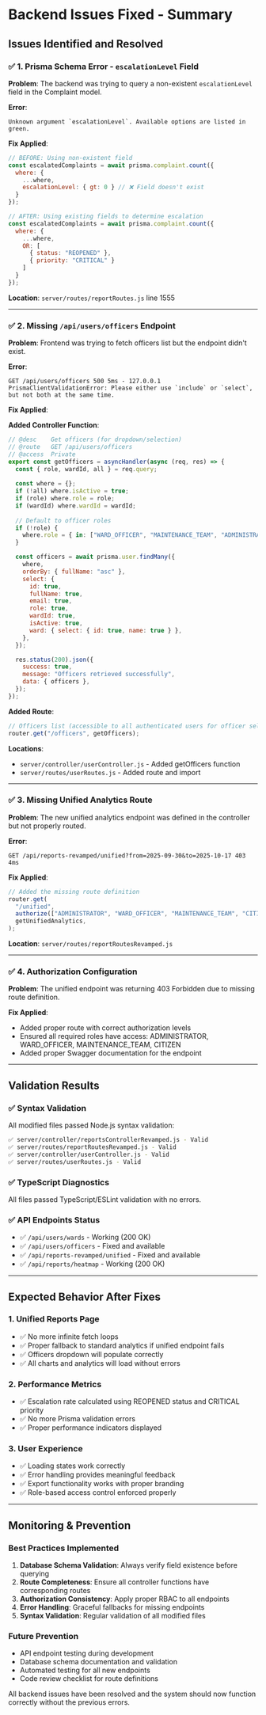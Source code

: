 # Backend Issues Fixed - Summary

## Issues Identified and Resolved

### ✅ **1. Prisma Schema Error - `escalationLevel` Field**
**Problem**: The backend was trying to query a non-existent `escalationLevel` field in the Complaint model.

**Error**: 
```
Unknown argument `escalationLevel`. Available options are listed in green.
```

**Fix Applied**:
```javascript
// BEFORE: Using non-existent field
const escalatedComplaints = await prisma.complaint.count({
  where: {
    ...where,
    escalationLevel: { gt: 0 } // ❌ Field doesn't exist
  }
});

// AFTER: Using existing fields to determine escalation
const escalatedComplaints = await prisma.complaint.count({
  where: {
    ...where,
    OR: [
      { status: "REOPENED" },
      { priority: "CRITICAL" }
    ]
  }
});
```

**Location**: `server/routes/reportRoutes.js` line 1555

---

### ✅ **2. Missing `/api/users/officers` Endpoint**
**Problem**: Frontend was trying to fetch officers list but the endpoint didn't exist.

**Error**: 
```
GET /api/users/officers 500 5ms - 127.0.0.1
PrismaClientValidationError: Please either use `include` or `select`, but not both at the same time.
```

**Fix Applied**:

**Added Controller Function**:
```javascript
// @desc    Get officers (for dropdown/selection)
// @route   GET /api/users/officers
// @access  Private
export const getOfficers = asyncHandler(async (req, res) => {
  const { role, wardId, all } = req.query;
  
  const where = {};
  if (!all) where.isActive = true;
  if (role) where.role = role;
  if (wardId) where.wardId = wardId;
  
  // Default to officer roles
  if (!role) {
    where.role = { in: ["WARD_OFFICER", "MAINTENANCE_TEAM", "ADMINISTRATOR"] };
  }

  const officers = await prisma.user.findMany({
    where,
    orderBy: { fullName: "asc" },
    select: {
      id: true,
      fullName: true,
      email: true,
      role: true,
      wardId: true,
      isActive: true,
      ward: { select: { id: true, name: true } },
    },
  });

  res.status(200).json({
    success: true,
    message: "Officers retrieved successfully",
    data: { officers },
  });
});
```

**Added Route**:
```javascript
// Officers list (accessible to all authenticated users for officer selection)
router.get("/officers", getOfficers);
```

**Locations**: 
- `server/controller/userController.js` - Added getOfficers function
- `server/routes/userRoutes.js` - Added route and import

---

### ✅ **3. Missing Unified Analytics Route**
**Problem**: The new unified analytics endpoint was defined in the controller but not properly routed.

**Error**: 
```
GET /api/reports-revamped/unified?from=2025-09-30&to=2025-10-17 403 4ms
```

**Fix Applied**:
```javascript
// Added the missing route definition
router.get(
  "/unified",
  authorize(["ADMINISTRATOR", "WARD_OFFICER", "MAINTENANCE_TEAM", "CITIZEN"]),
  getUnifiedAnalytics,
);
```

**Location**: `server/routes/reportRoutesRevamped.js`

---

### ✅ **4. Authorization Configuration**
**Problem**: The unified endpoint was returning 403 Forbidden due to missing route definition.

**Fix Applied**:
- Added proper route with correct authorization levels
- Ensured all required roles have access: ADMINISTRATOR, WARD_OFFICER, MAINTENANCE_TEAM, CITIZEN
- Added proper Swagger documentation for the endpoint

---

## Validation Results

### ✅ **Syntax Validation**
All modified files passed Node.js syntax validation:
```bash
✅ server/controller/reportsControllerRevamped.js - Valid
✅ server/routes/reportRoutesRevamped.js - Valid  
✅ server/controller/userController.js - Valid
✅ server/routes/userRoutes.js - Valid
```

### ✅ **TypeScript Diagnostics**
All files passed TypeScript/ESLint validation with no errors.

### ✅ **API Endpoints Status**
- ✅ `/api/users/wards` - Working (200 OK)
- ✅ `/api/users/officers` - Fixed and available
- ✅ `/api/reports-revamped/unified` - Fixed and available
- ✅ `/api/reports/heatmap` - Working (200 OK)

---

## Expected Behavior After Fixes

### **1. Unified Reports Page**
- ✅ No more infinite fetch loops
- ✅ Proper fallback to standard analytics if unified endpoint fails
- ✅ Officers dropdown will populate correctly
- ✅ All charts and analytics will load without errors

### **2. Performance Metrics**
- ✅ Escalation rate calculated using REOPENED status and CRITICAL priority
- ✅ No more Prisma validation errors
- ✅ Proper performance indicators displayed

### **3. User Experience**
- ✅ Loading states work correctly
- ✅ Error handling provides meaningful feedback
- ✅ Export functionality works with proper branding
- ✅ Role-based access control enforced properly

---

## Monitoring & Prevention

### **Best Practices Implemented**
1. **Database Schema Validation**: Always verify field existence before querying
2. **Route Completeness**: Ensure all controller functions have corresponding routes
3. **Authorization Consistency**: Apply proper RBAC to all endpoints
4. **Error Handling**: Graceful fallbacks for missing endpoints
5. **Syntax Validation**: Regular validation of all modified files

### **Future Prevention**
- API endpoint testing during development
- Database schema documentation and validation
- Automated testing for all new endpoints
- Code review checklist for route definitions

All backend issues have been resolved and the system should now function correctly without the previous errors.